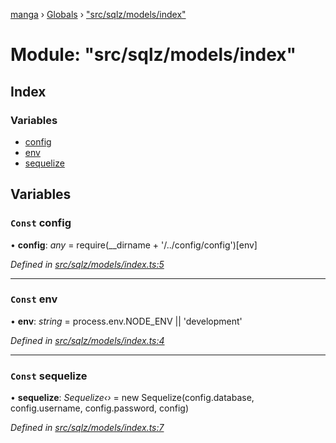 [manga](../README.md) › [Globals](../globals.md) › ["src/sqlz/models/index"](_src_sqlz_models_index_.md)

# Module: "src/sqlz/models/index"

## Index

### Variables

* [config](_src_sqlz_models_index_.md#const-config)
* [env](_src_sqlz_models_index_.md#const-env)
* [sequelize](_src_sqlz_models_index_.md#const-sequelize)

## Variables

### `Const` config

• **config**: *any* = require(__dirname + '/../config/config')[env]

*Defined in [src/sqlz/models/index.ts:5](https://github.com/tushar1210/manga-node/blob/6d10892/src/sqlz/models/index.ts#L5)*

___

### `Const` env

• **env**: *string* = process.env.NODE_ENV || 'development'

*Defined in [src/sqlz/models/index.ts:4](https://github.com/tushar1210/manga-node/blob/6d10892/src/sqlz/models/index.ts#L4)*

___

### `Const` sequelize

• **sequelize**: *Sequelize‹›* = new Sequelize(config.database, config.username, config.password, config)

*Defined in [src/sqlz/models/index.ts:7](https://github.com/tushar1210/manga-node/blob/6d10892/src/sqlz/models/index.ts#L7)*
